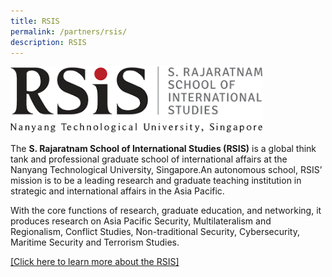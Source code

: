 ```yaml
---
title: RSIS
permalink: /partners/rsis/
description: RSIS
---
```

<img src="/images/Partner's%20Logo/rsis-logo.png" style="width:80%">

The&nbsp;**S. Rajaratnam School of International Studies (RSIS)**&nbsp;is a global think tank and professional graduate school of international affairs at the Nanyang Technological University, Singapore.An autonomous school, RSIS’ mission is to be a leading research and graduate teaching institution in strategic and international affairs in the Asia Pacific.

With the core functions of research, graduate education, and networking, it produces research on Asia Pacific Security, Multilateralism and Regionalism, Conflict Studies, Non-traditional Security, Cybersecurity, Maritime Security and Terrorism Studies.

<a href="https://www.rsis.edu.sg/" target="_blank">[Click here to learn more about the RSIS]</a>